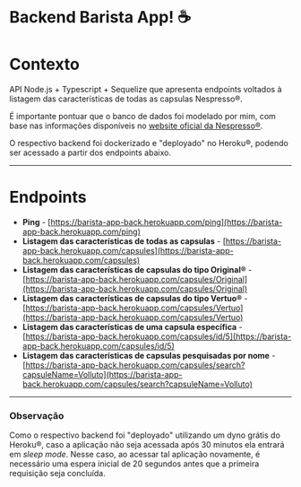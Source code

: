 # Backend Barista App! :coffee:

# Contexto

API Node.js + Typescript + Sequelize que apresenta endpoints voltados à listagem das características de todas as capsulas Nespresso®.

É importante pontuar que o banco de dados foi modelado por mim, com base nas informações disponíveis no [website oficial da Nespresso®](https://www.nespresso.com/br/pt/order/capsules/original).

O respectivo backend foi dockerizado e "deployado" no Heroku®, podendo ser acessado a partir dos endpoints abaixo.

---

# Endpoints

 - **Ping** - [https://barista-app-back.herokuapp.com/ping](https://barista-app-back.herokuapp.com/ping)
 - **Listagem das características de todas as capsulas** - [https://barista-app-back.herokuapp.com/capsules](https://barista-app-back.herokuapp.com/capsules)
 - **Listagem das características de capsulas do tipo Original®** - [https://barista-app-back.herokuapp.com/capsules/Original](https://barista-app-back.herokuapp.com/capsules/Original)
 - **Listagem das características de capsulas do tipo Vertuo®** - [https://barista-app-back.herokuapp.com/capsules/Vertuo](https://barista-app-back.herokuapp.com/capsules/Vertuo)
 - **Listagem das características de uma capsula específica** - [https://barista-app-back.herokuapp.com/capsules/id/5](https://barista-app-back.herokuapp.com/capsules/id/5)
 - **Listagem das características de capsulas pesquisadas por nome** - [https://barista-app-back.herokuapp.com/capsules/search?capsuleName=Volluto](https://barista-app-back.herokuapp.com/capsules/search?capsuleName=Volluto)
---

### Observação

Como o respectivo backend foi "deployado" utilizando um dyno grátis do Heroku®, caso a aplicação não seja acessada após 30 minutos ela entrará em _sleep mode_.
Nesse caso, ao acessar tal aplicação novamente, é necessário uma espera inicial de 20 segundos antes que a primeira requisição seja concluída.

